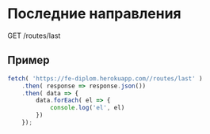 # Последние направления

GET /routes/last

## Пример

```javascript
fetch( 'https://fe-diplom.herokuapp.com//routes/last' )
    .then( response => response.json())
    .then( data => {
        data.forEach( el => {
            console.log('el', el)
        })
    });
```

